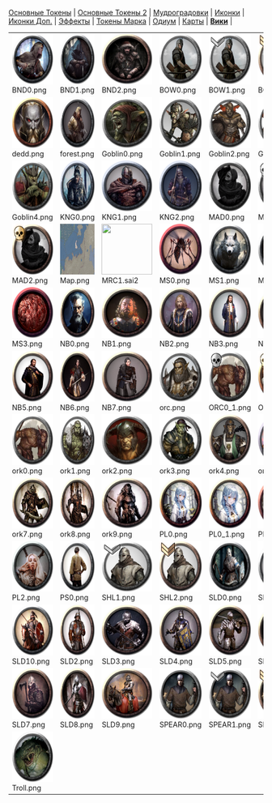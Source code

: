 [Основные Токены](https://github.com/CatacombNoop/ktms-tokens/blob/main/images_main/README.md) |
[Основные Токены 2](https://github.com/CatacombNoop/ktms-tokens/blob/main/images_main2/README.md) |
[Мудроградовки](https://github.com/CatacombNoop/ktms-tokens/blob/main/images_mudrog/README.md) |
[Иконки](https://github.com/CatacombNoop/ktms-tokens/blob/main/images_icons/README.md) |
[Иконки Доп.](https://github.com/CatacombNoop/ktms-tokens/blob/main/images_icons2/README.md) |
[Эффекты](https://github.com/CatacombNoop/ktms-tokens/blob/main/images_sfx/README.md) |
[Токены Марка](https://github.com/CatacombNoop/ktms-tokens/blob/main/images_mark/README.md) |
[Одиум](https://github.com/CatacombNoop/ktms-tokens/blob/main/images_odium/README.md) |
[Карты](https://github.com/CatacombNoop/ktms-tokens/blob/main/images_maps/README.md) |
[**Вики**](https://github.com/CatacombNoop/ktms-tokens/wiki) |
<table><tr>
<tr>
<td valign="bottom">
<img src="./BND0.png" width="100" height="100"><br>
BND0.png
</td>

<td valign="bottom">
<img src="./BND1.png" width="100" height="100"><br>
BND1.png
</td>

<td valign="bottom">
<img src="./BND2.png" width="100" height="100"><br>
BND2.png
</td>

<td valign="bottom">
<img src="./BOW0.png" width="100" height="100"><br>
BOW0.png
</td>

<td valign="bottom">
<img src="./BOW1.png" width="100" height="100"><br>
BOW1.png
</td>

<td valign="bottom">
<img src="./BOW2.png" width="100" height="100"><br>
BOW2.png
</td>

</tr>
<tr>
<td valign="bottom">
<img src="./dedd.png" width="100" height="100"><br>
dedd.png
</td>

<td valign="bottom">
<img src="./forest.png" width="100" height="100"><br>
forest.png
</td>

<td valign="bottom">
<img src="./Goblin0.png" width="100" height="100"><br>
Goblin0.png
</td>

<td valign="bottom">
<img src="./Goblin1.png" width="100" height="100"><br>
Goblin1.png
</td>

<td valign="bottom">
<img src="./Goblin2.png" width="100" height="100"><br>
Goblin2.png
</td>

<td valign="bottom">
<img src="./Goblin3.png" width="100" height="100"><br>
Goblin3.png
</td>

</tr>
<tr>
<td valign="bottom">
<img src="./Goblin4.png" width="100" height="100"><br>
Goblin4.png
</td>

<td valign="bottom">
<img src="./KNG0.png" width="100" height="100"><br>
KNG0.png
</td>

<td valign="bottom">
<img src="./KNG1.png" width="100" height="100"><br>
KNG1.png
</td>

<td valign="bottom">
<img src="./KNG2.png" width="100" height="100"><br>
KNG2.png
</td>

<td valign="bottom">
<img src="./MAD0.png" width="100" height="100"><br>
MAD0.png
</td>

<td valign="bottom">
<img src="./MAD1.png" width="100" height="100"><br>
MAD1.png
</td>

</tr>
<tr>
<td valign="bottom">
<img src="./MAD2.png" width="100" height="100"><br>
MAD2.png
</td>

<td valign="bottom">
<img src="./Map.png" width="100" height="100"><br>
Map.png
</td>

<td valign="bottom">
<img src="./MRC1.sai2" width="100" height="100"><br>
MRC1.sai2
</td>

<td valign="bottom">
<img src="./MS0.png" width="100" height="100"><br>
MS0.png
</td>

<td valign="bottom">
<img src="./MS1.png" width="100" height="100"><br>
MS1.png
</td>

<td valign="bottom">
<img src="./MS2.png" width="100" height="100"><br>
MS2.png
</td>

</tr>
<tr>
<td valign="bottom">
<img src="./MS3.png" width="100" height="100"><br>
MS3.png
</td>

<td valign="bottom">
<img src="./NB0.png" width="100" height="100"><br>
NB0.png
</td>

<td valign="bottom">
<img src="./NB1.png" width="100" height="100"><br>
NB1.png
</td>

<td valign="bottom">
<img src="./NB2.png" width="100" height="100"><br>
NB2.png
</td>

<td valign="bottom">
<img src="./NB3.png" width="100" height="100"><br>
NB3.png
</td>

<td valign="bottom">
<img src="./NB4.png" width="100" height="100"><br>
NB4.png
</td>

</tr>
<tr>
<td valign="bottom">
<img src="./NB5.png" width="100" height="100"><br>
NB5.png
</td>

<td valign="bottom">
<img src="./NB6.png" width="100" height="100"><br>
NB6.png
</td>

<td valign="bottom">
<img src="./NB7.png" width="100" height="100"><br>
NB7.png
</td>

<td valign="bottom">
<img src="./orc.png" width="100" height="100"><br>
orc.png
</td>

<td valign="bottom">
<img src="./ORC0_1.png" width="100" height="100"><br>
ORC0_1.png
</td>

<td valign="bottom">
<img src="./ORC0_2.png" width="100" height="100"><br>
ORC0_2.png
</td>

</tr>
<tr>
<td valign="bottom">
<img src="./ork0.png" width="100" height="100"><br>
ork0.png
</td>

<td valign="bottom">
<img src="./ork1.png" width="100" height="100"><br>
ork1.png
</td>

<td valign="bottom">
<img src="./ork2.png" width="100" height="100"><br>
ork2.png
</td>

<td valign="bottom">
<img src="./ork3.png" width="100" height="100"><br>
ork3.png
</td>

<td valign="bottom">
<img src="./ork4.png" width="100" height="100"><br>
ork4.png
</td>

<td valign="bottom">
<img src="./ork6.png" width="100" height="100"><br>
ork6.png
</td>

</tr>
<tr>
<td valign="bottom">
<img src="./ork7.png" width="100" height="100"><br>
ork7.png
</td>

<td valign="bottom">
<img src="./ork8.png" width="100" height="100"><br>
ork8.png
</td>

<td valign="bottom">
<img src="./ork9.png" width="100" height="100"><br>
ork9.png
</td>

<td valign="bottom">
<img src="./PL0.png" width="100" height="100"><br>
PL0.png
</td>

<td valign="bottom">
<img src="./PL0_1.png" width="100" height="100"><br>
PL0_1.png
</td>

<td valign="bottom">
<img src="./PL1.png" width="100" height="100"><br>
PL1.png
</td>

</tr>
<tr>
<td valign="bottom">
<img src="./PL2.png" width="100" height="100"><br>
PL2.png
</td>

<td valign="bottom">
<img src="./PS0.png" width="100" height="100"><br>
PS0.png
</td>

<td valign="bottom">
<img src="./SHL1.png" width="100" height="100"><br>
SHL1.png
</td>

<td valign="bottom">
<img src="./SHL2.png" width="100" height="100"><br>
SHL2.png
</td>

<td valign="bottom">
<img src="./SLD0.png" width="100" height="100"><br>
SLD0.png
</td>

<td valign="bottom">
<img src="./SLD1.png" width="100" height="100"><br>
SLD1.png
</td>

</tr>
<tr>
<td valign="bottom">
<img src="./SLD10.png" width="100" height="100"><br>
SLD10.png
</td>

<td valign="bottom">
<img src="./SLD2.png" width="100" height="100"><br>
SLD2.png
</td>

<td valign="bottom">
<img src="./SLD3.png" width="100" height="100"><br>
SLD3.png
</td>

<td valign="bottom">
<img src="./SLD4.png" width="100" height="100"><br>
SLD4.png
</td>

<td valign="bottom">
<img src="./SLD5.png" width="100" height="100"><br>
SLD5.png
</td>

<td valign="bottom">
<img src="./SLD6.png" width="100" height="100"><br>
SLD6.png
</td>

</tr>
<tr>
<td valign="bottom">
<img src="./SLD7.png" width="100" height="100"><br>
SLD7.png
</td>

<td valign="bottom">
<img src="./SLD8.png" width="100" height="100"><br>
SLD8.png
</td>

<td valign="bottom">
<img src="./SLD9.png" width="100" height="100"><br>
SLD9.png
</td>

<td valign="bottom">
<img src="./SPEAR0.png" width="100" height="100"><br>
SPEAR0.png
</td>

<td valign="bottom">
<img src="./SPEAR1.png" width="100" height="100"><br>
SPEAR1.png
</td>

<td valign="bottom">
<img src="./SPEAR2.png" width="100" height="100"><br>
SPEAR2.png
</td>

</tr>
<tr>
<td valign="bottom">
<img src="./Troll.png" width="100" height="100"><br>
Troll.png
</td>

</tr></table>